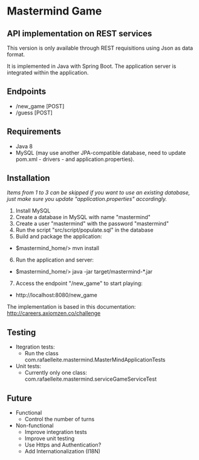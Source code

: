 # Mastermind Game
## API implementation on REST services

This version is only available through REST requisitions using Json as data format.

It is implemented in Java with Spring Boot. The application server is integrated within the application.


## Endpoints

* /new_game [POST]
* /guess [POST]


## Requirements

* Java 8
* MySQL (may use another JPA-compatible database, need to update pom.xml - drivers - and application.properties).


## Installation

*Items from 1 to 3 can be skipped if you want to use an existing database, just make sure you update "application.properties" accordingly.*

1. Install MySQL
2. Create a database in MySQL with name "mastermind"
3. Create a user "mastermind" with the password "mastermind"
4. Run the script "src/script/populate.sql" in the database
5. Build and package the application:
  * $mastermind_home/> mvn install  
6. Run the application and server:
  * $mastermind_home/> java -jar target/mastermind-*.jar
7. Access the endpoint "/new_game" to start playing:
  * http://localhost:8080/new_game

The implementation is based in this documentation: http://careers.axiomzen.co/challenge


## Testing

* Itegration tests:
  * Run the class com.rafaelleite.mastermind.MasterMindApplicationTests
* Unit tests:
  * Currently only one class: com.rafaelleite.mastermind.serviceGameServiceTest 
 

## Future

* Functional
  * Control the number of turns
* Non-functional
  * Improve integration tests
  * Improve unit testing 
  * Use Https and Authentication?
  * Add Internationalization (I18N)

